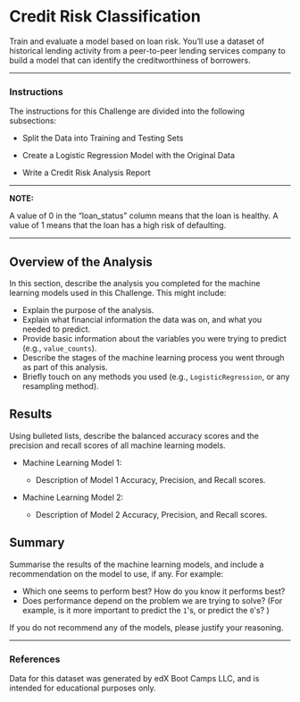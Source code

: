 # Credit Risk Classification

Train and evaluate a model based on loan risk. You’ll use a dataset of historical lending activity from a peer-to-peer lending services company to build a model that can identify the creditworthiness of borrowers.

---

### Instructions
The instructions for this Challenge are divided into the following subsections:

  +  Split the Data into Training and Testing Sets

  +  Create a Logistic Regression Model with the Original Data

  +  Write a Credit Risk Analysis Report

---

**NOTE:**

A value of 0 in the “loan_status” column means that the loan is healthy. A value of 1 means that the loan has a high risk of defaulting.


----

## Overview of the Analysis

In this section, describe the analysis you completed for the machine learning models used in this Challenge. This might include:

* Explain the purpose of the analysis.
* Explain what financial information the data was on, and what you needed to predict.
* Provide basic information about the variables you were trying to predict (e.g., `value_counts`).
* Describe the stages of the machine learning process you went through as part of this analysis.
* Briefly touch on any methods you used (e.g., `LogisticRegression`, or any resampling method).

## Results

Using bulleted lists, describe the balanced accuracy scores and the precision and recall scores of all machine learning models.

* Machine Learning Model 1:
  * Description of Model 1 Accuracy, Precision, and Recall scores.



* Machine Learning Model 2:
  * Description of Model 2 Accuracy, Precision, and Recall scores.

## Summary

Summarise the results of the machine learning models, and include a recommendation on the model to use, if any. For example:
* Which one seems to perform best? How do you know it performs best?
* Does performance depend on the problem we are trying to solve? (For example, is it more important to predict the `1`'s, or predict the `0`'s? )

If you do not recommend any of the models, please justify your reasoning.

---
### References
Data for this dataset was generated by edX Boot Camps LLC, and is intended for educational purposes only.

